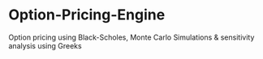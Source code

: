 # Option-Pricing-Engine
Option pricing using Black-Scholes, Monte Carlo Simulations &amp; sensitivity analysis using Greeks
